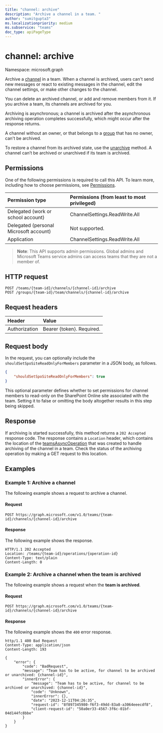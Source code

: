 ```yaml
---
title: "channel: archive"
description: "Archive a channel in a team. "
author: "sumitgupta3"
ms.localizationpriority: medium
ms.subservice: "teams"
doc_type: apiPageType
---
```


# channel: archive

Namespace: microsoft.graph

Archive a [channel](../resources/channel.md) in a team. When a channel is archived, users can't send new messages or react to existing messages in the channel, edit the channel settings, or make other changes to the channel.

You can delete an archived channel, or add and remove members from it. If you archive a team, its channels are archived for you.

Archiving is asynchronous; a channel is archived after the asynchronous archiving operation completes successfully, which might occur after the response returns.

A channel without an owner, or that belongs to a [group](../resources/group.md) that has no owner, can't be archived.

To restore a channel from its archived state, use the [unarchive](channel-unarchive.md) method. A channel can’t be archived or unarchived if its team is archived.

## Permissions
One of the following permissions is required to call this API. To learn more, including how to choose permissions, see [Permissions](/graph/permissions-reference).

|Permission type      | Permissions (from least to most privileged)              |
|:--------------------|:---------------------------------------------------------|
|Delegated (work or school account) | ChannelSettings.ReadWrite.All |
|Delegated (personal Microsoft account) | Not supported.    |
|Application | ChannelSettings.ReadWrite.All |

> **Note**: This API supports admin permissions. Global admins and Microsoft Teams service admins can access teams that they are not a member of.

## HTTP request
<!-- { "blockType": "ignored" } -->
```http
POST /teams/{team-id}/channels/{channel-id}/archive
POST /groups/{team-id}/team/channels/{channel-id}/archive
```

## Request headers

| Header       | Value |
|:---------------|:--------|
| Authorization  | Bearer {token}. Required.  |

## Request body

In the request, you can optionally include the `shouldSetSpoSiteReadOnlyForMembers` parameter in a JSON body, as follows.
```JSON
{
    "shouldSetSpoSiteReadOnlyForMembers": true
}
```
This optional parameter defines whether to set permissions for channel members to read-only on the SharePoint Online site associated with the team. Setting it to false or omitting the body altogether results in this step being skipped.

## Response

If archiving is started successfully, this method returns a `202 Accepted` response code. The response contains a `Location` header, which contains the location of the [teamsAsyncOperation](../resources/teamsasyncoperation.md) that was created to handle archiving of the channel in a team. Check the status of the archiving operation by making a GET request to this location.

## Examples

### Example 1: Archive a channel

The following example shows a request to archive a channel.

#### Request

<!-- {
  "blockType": "request",
  "name": "archive_channel"
}-->
```http
POST https://graph.microsoft.com/v1.0/teams/{team-id}/channels/{channel-id}/archive
```

#### Response

The following example shows the response.
<!-- {
  "blockType": "response",
  "name": "archive_channel"
}-->
```http
HTTP/1.1 202 Accepted
Location: /teams/{team-id}/operations/{operation-id}
Content-Type: text/plain
Content-Length: 0
```

### Example 2: Archive a channel when the team is archived

The following example shows a request when the **team is archived**.

#### Request

<!-- { "blockType": "ignored" } -->
```http
POST https://graph.microsoft.com/v1.0/teams/{team-id}/channels/{channel-id}/archive
```

#### Response
The following example shows the `400` error response.

<!-- { "blockType": "ignored" } -->

```http
http/1.1 400 Bad Request
Content-Type: application/json
Content-Length: 193

{
    "error": {
        "code": "BadRequest",
        "message": "Team has to be active, for channel to be archived or unarchived: {channel-id}",
        "innerError": {
            "message": "Team has to be active, for channel to be archived or unarchived: {channel-id}",
            "code": "Unknown",
            "innerError": {},
            "date": "2023-12-11T04:26:35",
            "request-id": "8f897345980-f6f3-49dd-83a8-a3064eeecdf8",
            "client-request-id": "50a0er33-4567-3f6c-01bf-04d144fc8bbe"
        }
    }
}

```